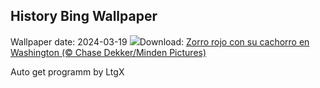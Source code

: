 ## History Bing Wallpaper
Wallpaper date: 2024-03-19
![](https://www.bing.com/th?id=OHR.RedFox_ES-ES2820174785_UHD.jpg&w=1000)Download: [Zorro rojo con su cachorro en Washington (© Chase Dekker/Minden Pictures)](https://www.bing.com/th?id=OHR.RedFox_ES-ES2820174785_UHD.jpg)

Auto get programm by LtgX
